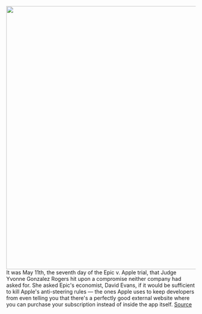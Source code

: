 <img src='https://cdn.vox-cdn.com/thumbor/YBFt9rgnJZK58TiVck3RTGv71LQ=/0x0:1920x1080/1200x675/filters:focal(826x369:1132x675)/cdn.vox-cdn.com/uploads/chorus_image/image/69842856/apple_fortnite_1984_parody.0.png' width='700px' /><br/>
It was May 11th, the seventh day of the Epic v. Apple trial, that Judge Yvonne Gonzalez Rogers hit upon a compromise neither company had asked for. She asked Epic's economist, David Evans, if it would be sufficient to kill Apple's anti-steering rules — the ones Apple uses to keep developers from even telling you that there's a perfectly good external website where you can purchase your subscription instead of inside the app itself.
<a href='https://www.theverge.com/2021/9/10/22667769/apple-epic-lost-lawsuit-verdict-ruling'> Source <a/>